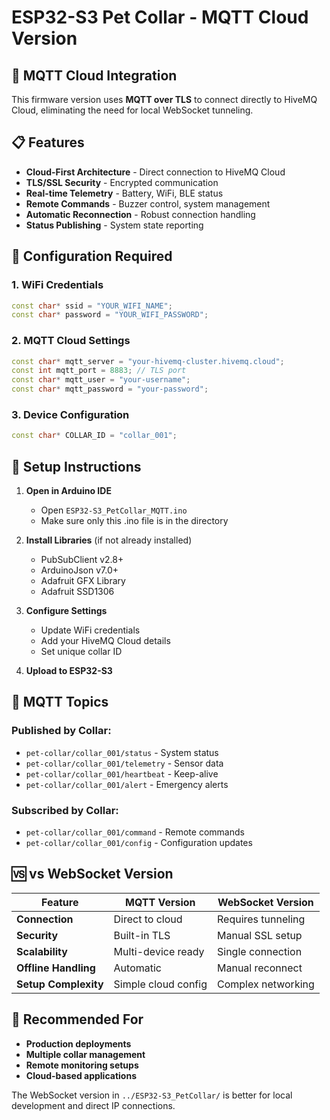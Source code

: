 # ESP32-S3 Pet Collar - MQTT Cloud Version

## 🌟 **MQTT Cloud Integration**
This firmware version uses **MQTT over TLS** to connect directly to HiveMQ Cloud, eliminating the need for local WebSocket tunneling.

## 📋 **Features**
- **Cloud-First Architecture** - Direct connection to HiveMQ Cloud
- **TLS/SSL Security** - Encrypted communication
- **Real-time Telemetry** - Battery, WiFi, BLE status
- **Remote Commands** - Buzzer control, system management
- **Automatic Reconnection** - Robust connection handling
- **Status Publishing** - System state reporting

## 🔧 **Configuration Required**

### 1. WiFi Credentials
```cpp
const char* ssid = "YOUR_WIFI_NAME";
const char* password = "YOUR_WIFI_PASSWORD";
```

### 2. MQTT Cloud Settings  
```cpp
const char* mqtt_server = "your-hivemq-cluster.hivemq.cloud";
const int mqtt_port = 8883; // TLS port
const char* mqtt_user = "your-username";
const char* mqtt_password = "your-password";
```

### 3. Device Configuration
```cpp
const char* COLLAR_ID = "collar_001";
```

## 🚀 **Setup Instructions**

1. **Open in Arduino IDE**
   - Open `ESP32-S3_PetCollar_MQTT.ino` 
   - Make sure only this .ino file is in the directory

2. **Install Libraries** (if not already installed)
   - PubSubClient v2.8+
   - ArduinoJson v7.0+
   - Adafruit GFX Library
   - Adafruit SSD1306

3. **Configure Settings**
   - Update WiFi credentials
   - Add your HiveMQ Cloud details
   - Set unique collar ID

4. **Upload to ESP32-S3**

## 📡 **MQTT Topics**

### Published by Collar:
- `pet-collar/collar_001/status` - System status
- `pet-collar/collar_001/telemetry` - Sensor data
- `pet-collar/collar_001/heartbeat` - Keep-alive
- `pet-collar/collar_001/alert` - Emergency alerts

### Subscribed by Collar:
- `pet-collar/collar_001/command` - Remote commands
- `pet-collar/collar_001/config` - Configuration updates

## 🆚 **vs WebSocket Version**
| Feature | MQTT Version | WebSocket Version |
|---------|-------------|-------------------|
| **Connection** | Direct to cloud | Requires tunneling |
| **Security** | Built-in TLS | Manual SSL setup |
| **Scalability** | Multi-device ready | Single connection |
| **Offline Handling** | Automatic | Manual reconnect |
| **Setup Complexity** | Simple cloud config | Complex networking |

## 🎯 **Recommended For**
- **Production deployments**
- **Multiple collar management**
- **Remote monitoring setups**
- **Cloud-based applications**

The WebSocket version in `../ESP32-S3_PetCollar/` is better for local development and direct IP connections. 